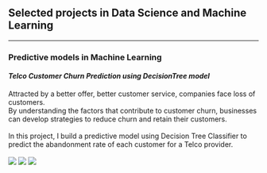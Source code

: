 ## Selected projects in Data Science and Machine Learning

---

### Predictive models in Machine Learning

#### _Telco Customer Churn Prediction using DecisionTree model_

Attracted by a better offer, better customer service, companies face loss of customers.  
By understanding the factors that contribute to customer churn, businesses can develop strategies to reduce churn and retain their customers.
<br><br>
In this project, I build a predictive model using Decision Tree Classifier to predict the abandonment rate of each customer for a Telco provider.
<br><br>
[![](https://img.shields.io/badge/Python-white?logo=Python)](#) [![](https://img.shields.io/badge/Jupyter-white?logo=Jupyter)](#) [![](https://img.shields.io/badge/Pandas-white?logo=Pandas)](#)


